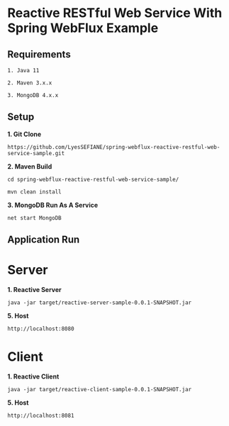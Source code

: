 # Reactive RESTful Web Service With Spring WebFlux Example

## Requirements

```
1. Java 11

2. Maven 3.x.x

3. MongoDB 4.x.x
```

## Setup

**1. Git Clone**

```
https://github.com/LyesSEFIANE/spring-webflux-reactive-restful-web-service-sample.git

```

**2. Maven Build**

```
cd spring-webflux-reactive-restful-web-service-sample/

mvn clean install

```


**3. MongoDB Run As A Service**

```
net start MongoDB
```

## Application Run

# Server

**1. Reactive Server**

```
java -jar target/reactive-server-sample-0.0.1-SNAPSHOT.jar

```

**5. Host**

```
http://localhost:8080

```

# Client

**1. Reactive Client**

```
java -jar target/reactive-client-sample-0.0.1-SNAPSHOT.jar

```

**5. Host**

```
http://localhost:8081

```
